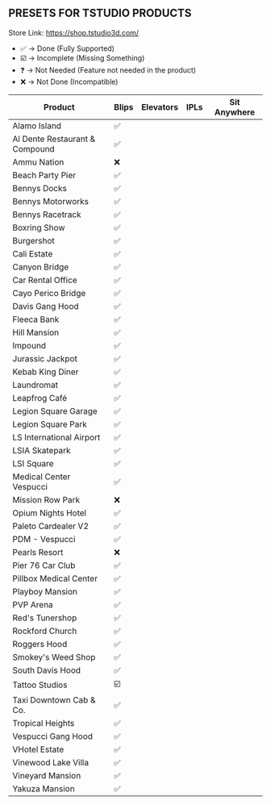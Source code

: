 ## PRESETS FOR TSTUDIO PRODUCTS

Store Link: https://shop.tstudio3d.com/

- ✅ -> Done (Fully Supported)
- ☑️ -> Incomplete (Missing Something)
- ❓ -> Not Needed (Feature not needed in the product)
- ❌ -> Not Done (Incompatible)

| Product                           | Blips | Elevators | IPLs  | Sit Anywhere  |
|-----------------------------------|-------|-----------|-------|---------------|
| Alamo Island                      | ✅    |           |       |               |
| Al Dente Restaurant & Compound    | ✅    |           |       |               |
| Ammu Nation                       | ❌    |           |       |               |
| Beach Party Pier                  | ✅    |           |       |               |
| Bennys Docks                      | ✅    |           |       |               |
| Bennys Motorworks                 | ✅    |           |       |               |
| Bennys Racetrack                  | ✅    |           |       |               |
| Boxring Show                      | ✅    |           |       |               |
| Burgershot                        | ✅    |           |       |               |
| Cali Estate                       | ✅    |           |       |               |
| Canyon Bridge                     | ✅    |           |       |               |
| Car Rental Office                 | ✅    |           |       |               |
| Cayo Perico Bridge                | ✅    |           |       |               |
| Davis Gang Hood                   | ✅    |           |       |               |
| Fleeca Bank                       | ✅    |           |       |               |
| Hill Mansion                      | ✅    |           |       |               |
| Impound                           | ✅    |           |       |               |
| Jurassic Jackpot                  | ✅    |           |       |               |
| Kebab King Diner                  | ✅    |           |       |               |
| Laundromat                        | ✅    |           |       |               |
| Leapfrog Café                     | ✅    |           |       |               |
| Legion Square Garage              | ✅    |           |       |               |
| Legion Square Park                | ✅    |           |       |               |
| LS International Airport          | ✅    |           |       |               |
| LSIA Skatepark                    | ✅    |           |       |               |
| LSI Square                        | ✅    |           |       |               |
| Medical Center Vespucci           | ✅    |           |       |               |
| Mission Row Park                  | ❌    |           |       |               |
| Opium Nights Hotel                | ✅    |           |       |               |
| Paleto Cardealer V2               | ✅    |           |       |               |
| PDM - Vespucci                    | ✅    |           |       |               |
| Pearls Resort                     | ❌    |           |       |               |
| Pier 76 Car Club                  | ✅    |           |       |               |
| Pillbox Medical Center            | ✅    |           |       |               |
| Playboy Mansion                   | ✅    |           |       |               |
| PVP Arena                         | ✅    |           |       |               |
| Red's Tunershop                   | ✅    |           |       |               |
| Rockford Church                   | ✅    |           |       |               |
| Roggers Hood                      | ✅    |           |       |               |
| Smokey's Weed Shop                | ✅    |           |       |               |
| South Davis Hood                  | ✅    |           |       |               |
| Tattoo Studios                    | ☑️    |           |       |               |
| Taxi Downtown Cab & Co.           | ✅    |           |       |               |
| Tropical Heights                  | ✅    |           |       |               |
| Vespucci Gang Hood                | ✅    |           |       |               |
| VHotel Estate                     | ✅    |           |       |               |
| Vinewood Lake Villa               | ✅    |           |       |               |
| Vineyard Mansion                  | ✅    |           |       |               |
| Yakuza Mansion                    | ✅    |           |       |               |